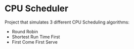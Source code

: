 # CPU Scheduler



Project that simulates 3 different CPU Scheduling algorithms:

- Round Robin
- Shortest Run Time First
- First Come First Serve


